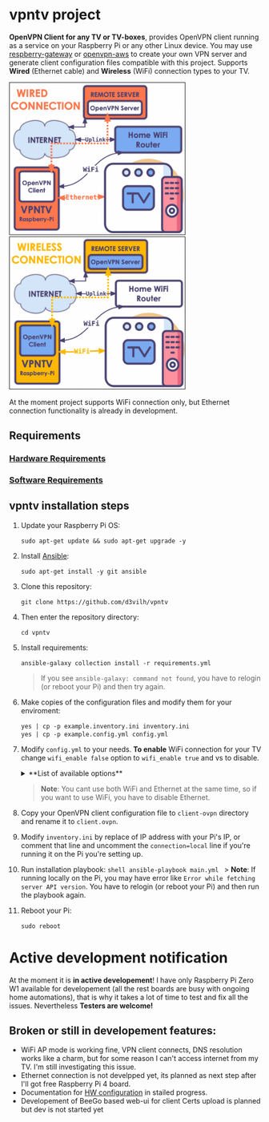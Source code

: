 # vpntv project
**OpenVPN Client for any TV or TV-boxes**, provides OpenVPN client running as a service on your Raspberry Pi or any other Linux device. You may use [respberry-gateway](https://github.com/d3vilh/raspberry-gateway) or [openvpn-aws](https://github.com/d3vilh/openvpn-aws) to create your own VPN server and generate client configuration files compatible with this project. Supports **Wired** (Ethernet cable) and **Wireless** (WiFi) connection types to your TV.

 <img src="https://github.com/d3vilh/vpntv/raw/main/images/vpntv-wired.png" alt="wired connection" width="350" border="1" /> &nbsp; &nbsp; &nbsp; &nbsp; &nbsp; &nbsp; <img src="https://github.com/d3vilh/vpntv/raw/main/images/vpntv-wireless.png" alt="wireless connection" width="350" border="1" /> 

At the moment project supports WiFi connection only, but Ethernet connection functionality is already in development.

## Requirements
 ### [Hardware Requirements](https://github.com/d3vilh/vpntv-hardware)
 ### [Software Requirements](https://github.com/d3vilh/vpntv-hardware/tree/main/imager-configuration)

 ## vpntv installation steps
  1. Update your Raspberry Pi OS:
     ```shell
     sudo apt-get update && sudo apt-get upgrade -y
     ```
  2. Install [Ansible](https://docs.ansible.com/ansible/latest/installation_guide/intro_installation.html):
     ```shell 
     sudo apt-get install -y git ansible
     ```
  3. Clone this repository: 
     ```shell
     git clone https://github.com/d3vilh/vpntv
     ```
  4. Then enter the repository directory: 
     ```shell 
     cd vpntv
     ```
  5. Install requirements: 
     ```shell
     ansible-galaxy collection install -r requirements.yml
     ```
     > If you see `ansible-galaxy: command not found`, you have to relogin (or reboot your Pi) and then try again.
  6. Make copies of the configuration files and modify them for your enviroment:
     ```shell
     yes | cp -p example.inventory.ini inventory.ini 
     yes | cp -p example.config.yml config.yml
     ```
  7.  Modify `config.yml` to your needs.
     **To enable** WiFi connection for your TV change `wifi_enable false` option to `wifi_enable true` and vs to disable.
      <details>
         <summary>
           **List of available options**
         </summary>

         * **ovpnclient_enable** - enable/disable OpenVPN client service. You need to have OpenVPN client configuration file in `client-ovpn` directory (see next installation step).
  
         * **wifi_enable** - enable/disable VT over WiFi connection. you need to setup WiFi network name and password. Used only if you have WiFi dongle connected to your Raspberry Pi.
  
         * **wifi_mod_enable** - enable/disable custom WiFi modules installation. You need to enable it if your WiFi dongle is does not support AP mode by Raspberry Pi OS by default.
  
         * **ethernet_enable** - enable/disable TV over Ethernet connection. Used only if your TV has Ethernet cable connected to your Raspberry Pi.
      </details>

      > **Note**: You cant use both WiFi and Ethernet at the same time, so if you want to use WiFi, you have to disable Ethernet.

  8. Copy your OpenVPN client configuration file to `client-ovpn` directory and rename it to `client.ovpn`.
   
  9.  Modify `inventory.ini` by replace of IP address with your Pi's IP, or comment that line and uncomment the `connection=local` line if you're running it on the Pi you're setting up.
   
  10.  Run installation playbook:
      ```shell
      ansible-playbook main.yml
      ```
      > **Note**: If running locally on the Pi, you may have error like `Error while fetching server API version`. You have to relogin (or reboot your Pi) and then run the playbook again.

  11. Reboot your Pi:
      ```shell
      sudo reboot
      ``` 

# Active development notification
At the moment it is **in active developement**! I have only Raspberry Pi Zero W1 available for developement (all the rest boards are busy with ongoing home automations), that is why it takes a lot of time to test and fix all the issues. Nevertheless **Testers are welcome!**

## Broken or still in developement features:
* WiFi AP mode is working fine, VPN client connects, DNS resolution works like a charm, but for some reason I can't access internet from my TV. I'm still investigating this issue.
* Ethernet connection is not develpped yet, its planned as next step after I'll got free Raspberry Pi 4 board.
* Documentation for [HW configuration](https://github.com/d3vilh/vpntv-hardware) in stailed progress.
* Developement of BeeGo based web-ui for client Certs upload is planned but dev is not started yet
